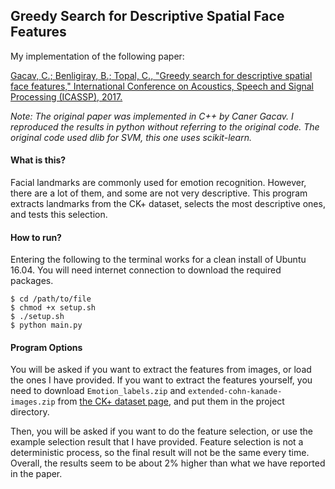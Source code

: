 ## Greedy Search for Descriptive Spatial Face Features

My implementation of the following paper:

[Gacav, C.; Benligiray, B.; Topal, C., "Greedy search for descriptive spatial face features," International Conference on Acoustics, Speech and Signal Processing (ICASSP), 2017.](https://arxiv.org/abs/1701.01879)

*Note: The original paper was implemented in C++ by Caner Gacav.
I reproduced the results in python without referring to the original code.
The original code used dlib for SVM, this one uses scikit-learn.*

#### What is this?

Facial landmarks are commonly used for emotion recognition.
However, there are a lot of them, and some are not very descriptive.
This program extracts landmarks from the CK+ dataset, selects the most descriptive ones, and tests this selection.

#### How to run?

Entering the following to the terminal works for a clean install of Ubuntu 16.04.
You will need internet connection to download the required packages.

```
$ cd /path/to/file
$ chmod +x setup.sh
$ ./setup.sh
$ python main.py
```

#### Program Options

You will be asked if you want to extract the features from images, or load the ones I have provided.
If you want to extract the features yourself, you need to download `Emotion_labels.zip` and `extended-cohn-kanade-images.zip` from [the CK+ dataset page](http://www.consortium.ri.cmu.edu/ckagree/), and put them in the project directory.

Then, you will be asked if you want to do the feature selection, or use the example selection result that I have provided.
Feature selection is not a deterministic process, so the final result will not be the same every time.
Overall, the results seem to be about 2% higher than what we have reported in the paper.